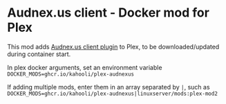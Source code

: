 # Audnex.us client - Docker mod for Plex

This mod adds [Audnex.us client plugin](https://github.com/djdembeck/Audnexus.bundle) to Plex, to be downloaded/updated during container start.

In plex docker arguments, set an environment variable `DOCKER_MODS=ghcr.io/kahooli/plex-audnexus`

If adding multiple mods, enter them in an array separated by `|`, such as `DOCKER_MODS=ghcr.io/kahooli/plex-audnexus|linuxserver/mods:plex-mod2`
